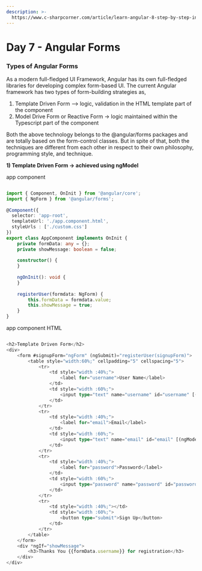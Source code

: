```yaml
---
description: >-
  https://www.c-sharpcorner.com/article/learn-angular-8-step-by-step-in-10-days-angular-forms-day-7/
---
```


# Day 7 - Angular Forms

### Types of Angular Forms

  
As a modern full-fledged UI Framework, Angular has its own full-fledged libraries for developing complex form-based UI. The current Angular framework has two types of form-building strategies as,

1. Template Driven Form --&gt; logic, validation in the HTML template part of the component   
2. Model Drive Form or Reactive Form -&gt; logic maintained within the Typescript part of the component 

Both the above technology belongs to the @angular/forms packages and are totally based on the form-control classes. But in spite of that, both the techniques are different from each other in respect to their own philosophy, programming style, and technique.



**1\) Template Driven Form -&gt; achieved using ngModel**

app component 

```typescript

import { Component, OnInit } from '@angular/core';  
import { NgForm } from '@angular/forms';  
  
@Component({  
  selector: 'app-root',  
  templateUrl: './app.component.html',  
  styleUrls : ['./custom.css']  
})  
export class AppComponent implements OnInit {  
    private formData: any = {};  
    private showMessage: boolean = false;  
  
    constructor() {  
    }  
  
    ngOnInit(): void {  
    }  
  
    registerUser(formdata: NgForm) {  
        this.formData = formdata.value;  
        this.showMessage = true;  
    }  
} 

```

app component HTML

```typescript

<h2>Template Driven Form</h2>  
<div>  
    <form #signupForm="ngForm" (ngSubmit)="registerUser(signupForm)">  
        <table style="width:60%;" cellpadding="5" cellspacing="5">  
            <tr>  
                <td style="width :40%;">  
                    <label for="username">User Name</label>  
                </td>  
                <td style="width :60%;">  
                    <input type="text" name="username" id="username" [(ngModel)]="username" required>  
                </td>  
            </tr>  
            <tr>  
                <td style="width :40%;">  
                    <label for="email">Email</label>  
                </td>  
                <td style="width :60%;">  
                    <input type="text" name="email" id="email" [(ngModel)]="email" required>  
                </td>  
            </tr>  
            <tr>  
                <td style="width :40%;">  
                    <label for="password">Password</label>  
                </td>  
                <td style="width :60%;">  
                    <input type="password" name="password" id="password" [(ngModel)]="password" required>  
                </td>  
            </tr>  
            <tr>  
                <td style="width :40%;"></td>  
                <td style="width :60%;">  
                    <button type="submit">Sign Up</button>  
                </td>  
            </tr>  
        </table>  
    </form>  
    <div *ngIf="showMessage">  
        <h3>Thanks You {{formData.username}} for registration</h3>  
    </div>  
</div>  

```



